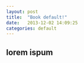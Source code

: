 ```yaml
---
layout: post
title:  "Book default!"
date:   2013-12-02 14:09:25
categories: default
---
```



## lorem ispum